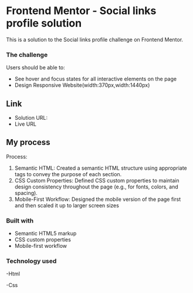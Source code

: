 # Frontend Mentor - Social links profile solution

This is a solution to the Social links profile challenge on Frontend Mentor.



### The challenge

Users should be able to:

- See hover and focus states for all interactive elements on the page
- Design Responsive Website(width:370px,width:1440px)

## Link

- Solution URL:
- Live URL
## My process
Process:

1. Semantic HTML: Created a semantic HTML structure using appropriate tags to convey the purpose of each section.
2. CSS Custom Properties: Defined CSS custom properties to maintain design consistency throughout the page (e.g., for fonts, colors, and spacing).
3. Mobile-First Workflow: Designed the mobile version of the page first and then scaled it up to larger screen sizes
### Built with

- Semantic HTML5 markup
- CSS custom properties
- Mobile-first workflow

### Technology used
 -Html
    
 -Css



